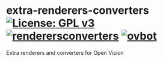 extra-renderers-converters [![License: GPL v3](https://img.shields.io/badge/License-GPLv3-blue.svg)](https://www.gnu.org/licenses/gpl-3.0) [![renderersconverters](https://github.com/OpenVisionE2/extra-renderers-converters/actions/workflows/renderersconverters.yml/badge.svg)](https://github.com/OpenVisionE2/extra-renderers-converters/actions/workflows/renderersconverters.yml) [![ovbot](https://github.com/OpenVisionE2/extra-renderers-converters/actions/workflows/ovbot.yml/badge.svg)](https://github.com/OpenVisionE2/extra-renderers-converters/actions/workflows/ovbot.yml)
==========================
Extra renderers and converters for Open Vision

